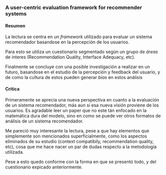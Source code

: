 ### A user-centric evaluation framework for recommender systems

#### Resumen

La lectura se centra en un *framework* utilizado para evaluar un sistema recomendador basandose en la percepción de los usuarios.

Para esto se utiliza un cuestionario segmentado según un grupo de *áreas* de interes (Recommendation Quality, Interface Adequacy, etc).

Finalmente se concluye con una posible investigación a realizar en un futuro, basandose en el estudio de la percepción y feedback del usuario, y de como la cultura de estos pueden generar *bias* en estos análisis

#### Crítica

Primeramente se aprecia una nueva perspectiva en cuanto a la evaluación de un sistema recomendador, más aun si esa nueva visión proviene de los usuarios. Es agradable leer un paper que no este tán enfocado en la matemática dura del modelo, sino en como se puede ver otros formatos de análisis de un sistema recomendador.

Me pareció muy interesante la lectura, pese a que hay elementos que simplemente son mencionados superficialmente, como los aspectos eliminados de su estudio (context compatibily, recommendation quality, etc), cosa que me hace nacer un par de dudas respecto a la metodología utilizada.

Pese a esto quedo conforme con la forma en que se presentó todo, y del cuestionario expicado anteriormente.